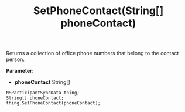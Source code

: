 ﻿---
uid: crmscript_ref_NSParticipantSyncData_SetPhoneContact
title: SetPhoneContact(String[] phoneContact)
intellisense: NSParticipantSyncData.SetPhoneContact
keywords: NSParticipantSyncData, GetPhoneContact
so.topic: reference
---

Returns a collection of office phone numbers that belong to the contact person.

**Parameter:** 
 - **phoneContact** String[]

```crmscript
NSParticipantSyncData thing;
String[] phoneContact;
thing.SetPhoneContact(phoneContact);
```

